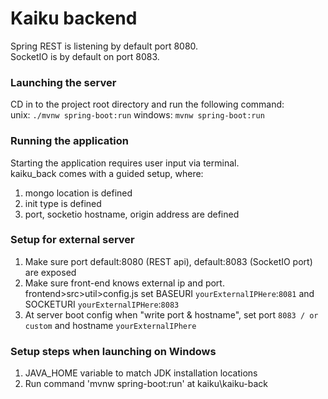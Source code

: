 # Kaiku backend

Spring REST is listening by default port 8080.  
SocketIO is by default on port 8083. 

### Launching the server
CD in to the project root directory and run the following command:  
unix: `./mvnw spring-boot:run`
windows: `mvnw spring-boot:run`

### Running the application
Starting the application requires user input via terminal.  
kaiku_back comes with a guided setup, where:  
1. mongo location is defined
2. init type is defined
3. port, socketio hostname, origin address are defined

### Setup for external server
1. Make sure port default:8080 (REST api), default:8083 (SocketIO port) are exposed  
2. Make sure front-end knows external ip and port. frontend>src>util>config.js set BASEURI `yourExternalIPHere`:`8081` and SOCKETURI `yourExternalIPHere`:`8083`
3. At server boot config when "write port & hostname", set port `8083 / or custom` and hostname `yourExternalIPhere`

### Setup steps when launching on Windows
1. JAVA_HOME variable to match JDK installation locations
2. Run command 'mvnw spring-boot:run' at kaiku\kaiku-back